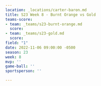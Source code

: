 ```yaml
---
location: _locations/carter-baron.md
title: S23 Week 8 - Burnt Orange vs Gold
teams-score:
- team: _teams/s23-burnt-orange.md
  score: 
- team: _teams/s23-gold.md
  score: 
field: "1"
date: 2022-11-06 09:00:00 -0500
season: 23
week: 8
mvp: ''
game-ball: ''
sportsperson: ''

---
```

